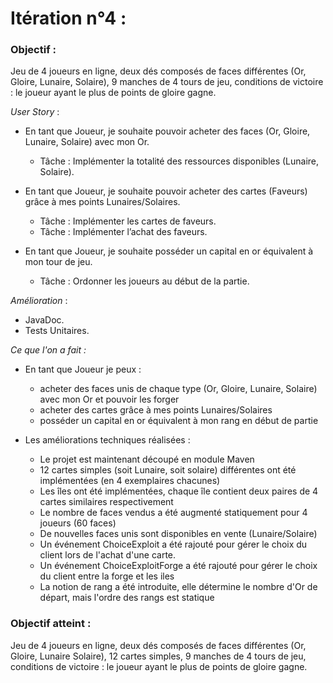 <h1>Itération n°4 :</h1>

<h3>Objectif :</h3> 
Jeu de 4 joueurs en ligne, deux dés composés de faces différentes (Or, Gloire, Lunaire, Solaire), 9 manches de 4 tours de jeu, conditions de victoire : le joueur ayant le plus de points de gloire gagne.</br>

<i>User Story</i> : 
- En tant que Joueur, je souhaite pouvoir acheter des faces (Or, Gloire, Lunaire, Solaire) avec mon Or.
  - Tâche : Implémenter la totalité des ressources disponibles (Lunaire, Solaire).
 
- En tant que Joueur, je souhaite pouvoir acheter des cartes (Faveurs) grâce à mes points Lunaires/Solaires.
  - Tâche : Implémenter les cartes de faveurs.
  - Tâche : Implémenter l’achat des faveurs.
  
- En tant que Joueur, je souhaite posséder un capital en or équivalent à mon tour de jeu.
  - Tâche : Ordonner les joueurs au début de la partie.

<i>Amélioration</i> : 
- JavaDoc.
- Tests Unitaires.

<i>Ce que l'on a fait :</i>

- En tant que Joueur je peux :
	- acheter des faces unis de chaque type (Or, Gloire, Lunaire, Solaire) avec mon Or et pouvoir les forger
	- acheter des cartes grâce à mes points Lunaires/Solaires
	- posséder un capital en or équivalent à mon rang en début de partie

- Les améliorations techniques réalisées :
  - Le projet est maintenant découpé en module Maven
  - 12 cartes simples (soit Lunaire, soit solaire) différentes ont été implémentées (en 4 exemplaires chacunes)
  - Les îles ont été implémentées, chaque île contient deux paires de 4 cartes similaires respectivement
  - Le nombre de faces vendus a été augmenté statiquement pour 4 joueurs (60 faces)
  - De nouvelles faces unis sont disponibles en vente (Lunaire/Solaire)
  - Un événement ChoiceExploit a été rajouté pour gérer le choix du client lors de l'achat d'une carte.
  - Un événement ChoiceExploitForge a été rajouté pour gérer le choix du client entre la forge et les iles
  - La notion de rang a été introduite, elle détermine le nombre d'Or de départ, mais l'ordre des rangs est statique
  
 <h3>Objectif atteint :</h3> 
Jeu de 4 joueurs en ligne, deux dés composés de faces différentes (Or, Gloire, Lunaire Solaire), 12 cartes simples, 9 manches de 4 tours de jeu, conditions de victoire : le joueur ayant le plus de points de gloire gagne.</br>
